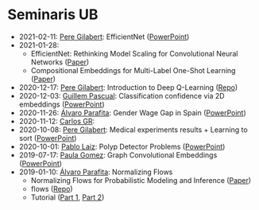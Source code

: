 # Seminaris UB

- 2021-02-11: [Pere Gilabert](https://github.com/perecasxiru): EfficientNet ([PowerPoint](https://github.com/DataScienceUB/seminaris/blob/main/2021-02-11/EfficientNet.pdf))
- 2021-01-28: 
  - EfficientNet: Rethinking Model Scaling for Convolutional Neural Networks ([Paper](https://arxiv.org/abs/1905.11946))
  - Compositional Embeddings for Multi-Label One-Shot Learning ([Paper](https://arxiv.org/abs/2002.04193))
- 2020-12-17: [Pere Gilabert](https://github.com/perecasxiru): Introduction to Deep Q-Learning ([Repo](https://github.com/perecasxiru/reinforcement_learning))
- 2020-12-03: [Guillem Pascual](https://github.com/gpascualg): Classification confidence via 2D embeddings ([PowerPoint](https://github.com/DataScienceUB/seminaris/blob/main/2020-12-03/Classification%20confidence%20via%202D%20embeddings.pdf))
- 2020-11-26: [Álvaro Parafita](https://github.com/aparafita): Gender Wage Gap in Spain ([PowerPoint](https://github.com/DataScienceUB/seminaris/blob/main/2020-11-26/Gender%20Gap%20Case%20Study.pdf))
- 2020-11-12: [Carlos GR](https://github.com/carlogarro): 
- 2020-10-08: [Pere Gilabert](https://github.com/perecasxiru): Medical experiments results + Learning to sort ([PowerPoint](https://github.com/DataScienceUB/seminaris/blob/main/2020-10-08/WebAppResults_LearningToSort.pptx))
- 2020-10-01: [Pablo Laiz](https://github.com/laizpablo/): Polyp Detector Problems ([PowerPoint](https://github.com/DataScienceUB/seminaris/blob/main/2020-10-01/PolypDetectorProblems.pdf))
- 2019-07-17: [Paula Gomez](https://github.com/paulagd): Graph Convolutional Embeddings ([PowerPoint](https://docs.google.com/presentation/d/1KRdRX8esIuvnmbwK_UeFbCf3AiJiIUiLo4IiLfumixY/edit?usp=sharing))
- 2019-01-10: [Álvaro Parafita](https://github.com/aparafita): Normalizing Flows 
  - Normalizing Flows for Probabilistic Modeling and Inference ([Paper](https://arxiv.org/abs/1912.02762))
  - flows ([Repo](https://github.com/aparafita/flow))
  - Tutorial ([Part 1](https://blog.evjang.com/2018/01/nf1.html), [Part 2](https://blog.evjang.com/2018/01/nf2.html))
